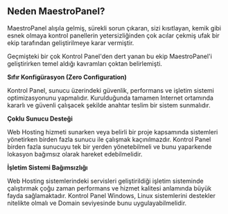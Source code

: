 ## Neden MaestroPanel?

MaestroPanel alışıla gelmiş, sürekli sorun çıkaran, sizi kısıtlayan, kemik gibi esnek olmaya kontrol panellerin yetersizliğinden çok acılar çekmiş ufak bir ekip tarafından geliştirilmeye karar vermiştir.

Geçmişteki bir çok Kontrol Panel'den dert yanan bu ekip MaestroPanel'i geliştirirken temel aldığı kavramları çoktan belirlemişti.

**Sıfır Konfigürasyon (Zero Configuration)**

Kontrol Panel, sunucu üzerindeki güvenlik, performans ve işletim sistemi optimizasyonunu yapmalıdır. Kurulduğunda tamamen Internet ortamında kararlı ve güvenli çalışacek şekilde anahtar teslim bir sistem sunmalıdır.

**Çoklu Sunucu Desteği**

Web Hosting hizmeti sunarken veya belirli bir proje kapsamında sistemleri yönetirken birden fazla sunucu ile çalışmak kaçınılmazdır. Kontrol Panel birden fazla sunucuyu tek bir yerden yönetebilmeli ve bunu yaparkende lokasyon bağımsız olarak hareket edebilmelidir.

**İşletim Sistemi Bağımsızlığı**

Web Hosting sistemlerindeki servisleri geliştirildiği işletim sisteminde çalıştırmak çoğu zaman performans ve hizmet kalitesi anlamında büyük fayda sağlamaktadır. Kontrol Panel Windows, Linux sistemlerini destekler nitelikte olmalı ve Domain seviyesinde bunu uygulayabilmelidir.